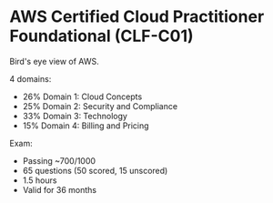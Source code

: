 # AWS Certified Cloud Practitioner Foundational (CLF-C01)

Bird's eye view of AWS.

4 domains:
- 26% Domain 1: Cloud Concepts
- 25% Domain 2: Security and Compliance
- 33% Domain 3: Technology
- 15% Domain 4: Billing and Pricing

Exam:
- Passing ~700/1000
- 65 questions (50 scored, 15 unscored)
- 1.5 hours
- Valid for 36 months

